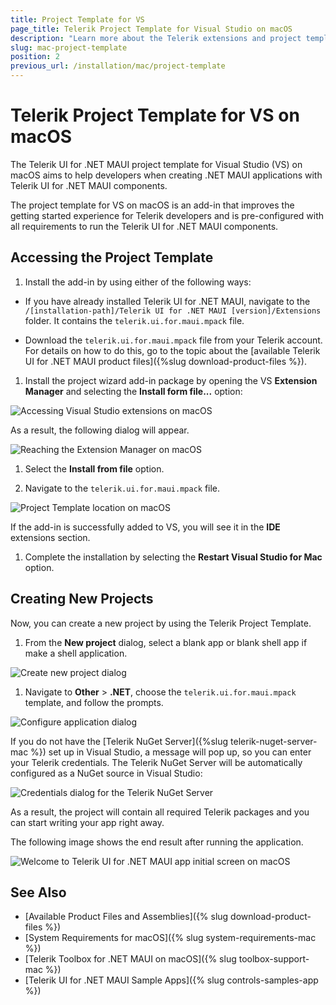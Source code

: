 ```yaml
---
title: Project Template for VS
page_title: Telerik Project Template for Visual Studio on macOS
description: "Learn more about the Telerik extensions and project template for Visual Studio on macOS supported by Telerik UI for .NET MAUI."
slug: mac-project-template
position: 2
previous_url: /installation/mac/project-template
---
```


# Telerik Project Template for VS on macOS

The Telerik UI for .NET MAUI project template for Visual Studio (VS) on macOS aims to help developers when creating .NET MAUI applications with Telerik UI for .NET MAUI components.

The project template for VS on macOS is an add-in that improves the getting started experience for Telerik developers and is pre-configured with all requirements to run the Telerik UI for .NET MAUI components.

## Accessing the Project Template

1. Install the add-in by using either of the following ways:

  * If you have already installed Telerik UI for .NET MAUI, navigate to the `/[installation-path]/Telerik UI for .NET MAUI [version]/Extensions` folder. It contains the `telerik.ui.for.maui.mpack` file.

  * Download the `telerik.ui.for.maui.mpack` file from your Telerik account. For details on how to do this, go to the topic about the [available Telerik UI for .NET MAUI product files]({%slug download-product-files %}).

1. Install the project wizard add-in package by opening the VS **Extension Manager** and selecting the **Install form file...** option:

  ![Accessing Visual Studio extensions on macOS](images/visualstudio-extensions.png)

  As a result, the following dialog will appear.

  ![Reaching the Extension Manager on macOS](images/visualstudio-extensionsmanager.png)

1. Select the **Install from file** option.

1. Navigate to the `telerik.ui.for.maui.mpack` file.

  ![Project Template location on macOS](images/installextensionpackage.png)

  If the add-in is successfully added to VS, you will see it in the **IDE** extensions section.

1. Complete the installation by selecting the **Restart Visual Studio for Mac** option.

## Creating New Projects

Now, you can create a new project by using the Telerik Project Template.

1. From the **New project** dialog, select a blank app or blank shell app if make a shell application.

  ![Create new project dialog](images/new-project-wizard-selection-mac.png)

1. Navigate to **Other** > **.NET**, choose the `telerik.ui.for.maui.mpack` template, and follow the prompts.

  ![Configure application dialog](images/vs-configureproject.png)

  If you do not have the [Telerik NuGet Server]({%slug telerik-nuget-server-mac %}) set up in Visual Studio, a message will pop up, so you can enter your Telerik credentials. The Telerik NuGet Server will be automatically configured as a NuGet source in Visual Studio:

  ![Credentials dialog for the Telerik NuGet Server](images/vs_projecttemplate_nuget.png)

  As a result, the project will contain all required Telerik packages and you can start writing your app right away.

The following image shows the end result after running the application.

![Welcome to Telerik UI for .NET MAUI app initial screen on macOS](images/vs-projecttemplate-app.png)

## See Also

* [Available Product Files and Assemblies]({% slug download-product-files %})
* [System Requirements for macOS]({% slug system-requirements-mac %})
* [Telerik Toolbox for .NET MAUI on macOS]({% slug toolbox-support-mac %})
* [Telerik UI for .NET MAUI Sample Apps]({% slug controls-samples-app %})
